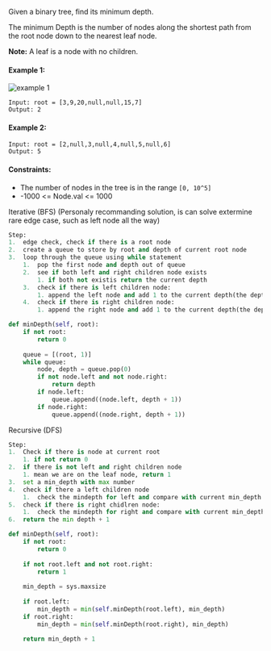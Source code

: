 Given a binary tree, find its minimum depth.

The minimum Depth is the number of nodes along the shortest path from the root node down to the nearest leaf node.

<strong>Note:</strong> A leaf is a node with no children.

#### Example 1:
![example 1](https://assets.leetcode.com/uploads/2020/10/12/ex_depth.jpg)
```
Input: root = [3,9,20,null,null,15,7]
Output: 2
```

#### Example 2:
```
Input: root = [2,null,3,null,4,null,5,null,6]
Output: 5
```

#### Constraints:
* The number of nodes in the tree is in the range `[0, 10^5]`
* -1000 <= Node.val <= 1000

Iterative (BFS) (Personaly recommanding solution, is can solve extermine rare edge case, such as left node all the way)
```python
Step:
1.  edge check, check if there is a root node
2.  create a queue to store by root and depth of current root node
3.  loop through the queue using while statement
    1.  pop the first node and depth out of queue
    2.  see if both left and right children node exists
        1. if both not existis return the current depth
    3.  check if there is left children node:
        1. append the left node and add 1 to the current depth(the depth for passdown, but not change the depth)
    4.  check if there is right children node:
        1. append the right node and add 1 to the current depth(the depth for passdown, but not change the depth)

def minDepth(self, root):
    if not root:
        return 0
    
    queue = [(root, 1)]
    while queue:
        node, depth = queue.pop(0)
        if not node.left and not node.right:
            return depth
        if node.left:
            queue.append((node.left, depth + 1))
        if node.right:
            queue.append((node.right, depth + 1))
```

Recursive (DFS)
```python
Step:
1.  Check if there is node at current root
    1. if not return 0
2.  if there is not left and right children node
    1. mean we are on the leaf node, return 1
3.  set a min_depth with max number
4.  check if there a left children node
    1.  check the mindepth for left and compare with current min_depth and save as mindepth
5.  check if there is right chidlren node:
    1.  check the mindepth for right and compare with current min_depth and save as mindepth
6.  return the min depth + 1

def minDepth(self, root):
    if not root:
        return 0
    
    if not root.left and not root.right:
        return 1
    
    min_depth = sys.maxsize
    
    if root.left:
        min_depth = min(self.minDepth(root.left), min_depth)
    if root.right:
        min_depth = min(self.minDepth(root.right), min_depth)
        
    return min_depth + 1
```
